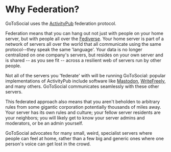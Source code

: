 <!--
SPDX-FileCopyrightText: 2023 GoToSocial Authors <admin@gotosocial.org>

SPDX-License-Identifier: AGPL-3.0-only
-->

# Why Federation?

GoToSocial uses the [ActivityPub](https://activitypub.rocks/) federation protocol.

Federation means that you can hang out not just with people on your home server, but with people all over the [Fediverse](https://en.wikipedia.org/wiki/Fediverse). Your home server is part of a network of servers all over the world that all communicate using the same protocol--they speak the same 'language'. Your data is no longer centralized on one company's servers, but resides on your own server and is shared -- as you see fit -- across a resilient web of servers run by other people.

Not all of the servers you 'federate' with will be running GoToSocial: popular implementations of ActivityPub include software like [Mastodon](https://joinmastodon.org/), [WriteFreely](https://writefreely.org/), and many others. GoToSocial communicates seamlessly with these other servers.

This federated approach also means that you aren't beholden to arbitrary rules from some gigantic corporation potentially thousands of miles away. Your server has its own rules and culture; your fellow server residents are your neighbors; you will likely get to know your server admins and moderators, or be an admin yourself.

GoToSocial advocates for many small, weird, specialist servers where people can feel at home, rather than a few big and generic ones where one person's voice can get lost in the crowd.
